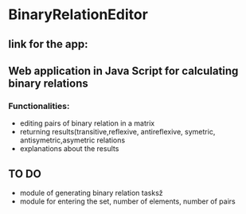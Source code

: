 # BinaryRelationEditor
## link for the app: 
## Web application in Java Script for calculating binary relations
### Functionalities:
- editing pairs of binary relation in a matrix
- returning results(transitive,reflexive, antireflexive, symetric, antisymetric,asymetric relations
- explanations about the results

## TO DO
-  module of generating binary relation tasksž
- module for entering the set, number of elements, number of pairs
